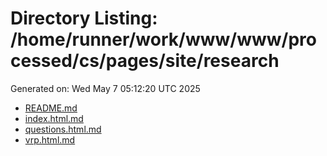 # Directory Listing: /home/runner/work/www/www/processed/cs/pages/site/research
Generated on: Wed May  7 05:12:20 UTC 2025

- [README.md](README.md)
- [index.html.md](index.html.md)
- [questions.html.md](questions.html.md)
- [vrp.html.md](vrp.html.md)
